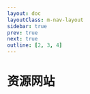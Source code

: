 ```yaml
---
layout: doc
layoutClass: m-nav-layout
sidebar: true
prev: true
next: true
outline: [2, 3, 4]
---
```


<style src="/.vitepress/theme/style/nav.scss"></style>

<script setup>
import { NAV_DATA } from '/.vitepress/theme/untils/data-resource.ts'
</script>

# 资源网站

<MNavLinks v-for="{title, items} in NAV_DATA" :title="title" :items="items"/>